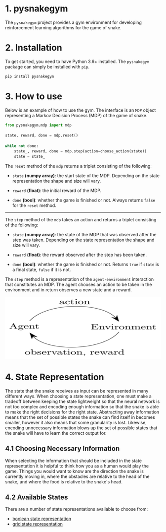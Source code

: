 # 1. pysnakegym
The `pysnakegym` project provides a gym environment for developing reinforcement
learning algorithms for the game of snake.

# 2. Installation
To get started, you need to have Python 3.6+ installed. The `pysnakegym` package
can simply be installed with `pip`.

```bash
pip install pysnakegym
```

# 3. How to use
Below is an example of how to use the gym. The interface is an `MDP` object representing
a Markov Decision Process (MDP) of the game of snake.
```python
from pysnakegym.mdp import mdp

state, reward, done = mdp.reset()

while not done:
    state_, reward, done = mdp.step(action=choose_action(state))
    state = state_
```

The `reset` method of the `mdp` returns a triplet consisting of the following:

* `state` **(numpy array)**: the start state of the MDP. Depending on the state representation
the shape and size will vary.
  

* `reward` **(float)**: the initial reward of the MDP.
  

* `done` **(bool)**: whether the game is finished or not. Always returns `false` for the `reset`
method.
  
---

The `step` method of the `mdp` takes an action and returns a triplet consisting of the following:
* `state` **(numpy array)**: the state of the MDP that was observed after the step
  was taken. Depending on the state representation the shape and size will vary.
  

* `reward` **(float)**: the reward observed after the step has been taken.
  

* `done` **(bool)**: whether the game is finished or not. Returns `true` if `state` is a 
final state, `false` if it is not.
  
The `step` method is a representation of the `agent-environment` interaction that
constitutes an MDP. The agent chooses an action to be taken in the environment and in return observes
a new state and a reward. 

<p align="center">
  <img width="600" height="200" src="pysnakegym/docs/img/agent_environment.svg">
</p>

# 4. State Representation
The state that the snake receives as input can be represented in many different ways. When choosing
a state representation, one must make a tradeoff between keeping the state lightweight so that
the neural network is not too complex and encoding enough information so that the snake is able
to make the right decisions for the right state. Abstracting away information means that
the set of possible states the snake can find itself in becomes smaller, however it also means
that some granularity is lost. Likewise, encoding unnecessary information blows up the set of
possible states that the snake will have to learn the correct output for.

## 4.1 Choosing Necessary Information
When selecting the information that should be included in the state representation it is helpful to think
how you as a human would play the game. Things you would want to know are the direction the snake
is currently moving in, where the obstacles are relative to the head of the snake, and where the 
food is relative to the snake's head.

## 4.2 Available States 
There are a number of state representations available to choose from:

* [boolean state representation](pysnakegym/docs/boolean_state_representation.md) 
* [grid state representation](pysnakegym/docs/grid_state_representation.md)